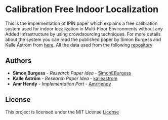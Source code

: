 ﻿# Calibration Free Indoor Localization
This is the implementation of IPIN paper which explains a free calibration system used for indoor localization in Multi-Floor Environments without any Added Infrastructure by using crowdsourcing techniques.
For more details about the system you can read the published paper by Simon Burgess and Kalle Åström from [here](https://ieeexplore.ieee.org/document/7743653/).
All the data used from the following [repository](https://github.com/SimonEBurgess/WiFi-SLAM) 

## Authors
* **Simon Burgess** - *Research Paper Idea* -  [SimonEBurgess](https://github.com/SimonEBurgess)
* **Kalle Åström** - *Research Paper Idea* -  [kalleastrom](https://github.com/kalleastrom)
* **Amr Hendy** - *Implementation Part* -  [AmrHendy](https://github.com/AmrHendy)

## License
This project is licensed under the MIT License [License](https://github.com/AmrHendy/calibration-free-indoor-localization/blob/master/LICENSE)



